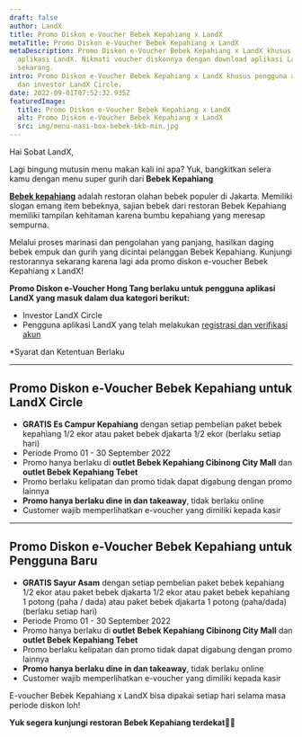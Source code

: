 ```yaml
---
draft: false
author: LandX
title: Promo Diskon e-Voucher Bebek Kepahiang x LandX
metaTitle: Promo Diskon e-Voucher Bebek Kepahiang x LandX
metaDescription: Promo Diskon e-Voucher Bebek Kepahiang x LandX khusus pengguna
  aplikasi LandX. Nikmati voucher diskonnya dengan download aplikasi LandX
  sekarang.
intro: Promo Diskon e-Voucher Bebek Kepahiang x LandX khusus pengguna aplikasi
  dan investor LandX Circle.
date: 2022-09-01T07:52:32.935Z
featuredImage:
  title: Promo Diskon e-Voucher Bebek Kepahiang x LandX
  alt: Promo Diskon e-Voucher Bebek Kepahiang x LandX
  src: img/menu-nasi-box-bebek-bkb-min.jpg
---
```

Hai Sobat LandX,

Lagi bingung mutusin menu makan kali ini apa? Yuk, bangkitkan selera kamu dengan menu super gurih dari **Bebek Kepahiang**

**[Bebek kepahiang](https://landx.id/blog/bebek-kepahiang-cibinong-mall-city-raih-pendanaan-crowdfunding-landx/)** adalah restoran olahan bebek populer di Jakarta. Memiliki slogan emang item bebeknya, sajian bebek dari restoran Bebek Kepahiang memiliki tampilan kehitaman karena bumbu kepahiang yang meresap sempurna. 

Melalui proses marinasi dan pengolahan yang panjang, hasilkan daging bebek empuk dan gurih yang dicintai pelanggan Bebek Kepahiang. Kunjungi restorannya sekarang karena lagi ada promo diskon e-voucher Bebek Kepahiang x LandX!

**Promo Diskon e-Voucher Hong Tang berlaku untuk pengguna aplikasi LandX yang masuk dalam dua kategori berikut:**

* Investor LandX Circle
* Pengguna aplikasi LandX yang telah melakukan [registrasi dan verifikasi akun](https://landx.id/blog/cara-registrasi-di-aplikasi-landx-platform-equity-crowdufnding/)

\*Syarat dan Ketentuan Berlaku

- - -

## Promo Diskon e-Vou**cher Bebek Kepahiang untuk LandX Circle**

* **GRATIS Es Campur Kepahiang** dengan setiap pembelian paket bebek kepahiang 1/2 ekor atau paket bebek djakarta 1/2 ekor (berlaku setiap hari) 
* Periode Promo 01 - 30 September 2022 
* Promo hanya berlaku di **outlet Bebek Kepahiang Cibinong City Mall** dan **outlet Bebek Kepahiang Tebet**
* Promo berlaku kelipatan dan promo tidak dapat digabung dengan promo lainnya 
* **Promo hanya berlaku dine in dan takeaway**, tidak berlaku online 
* Customer wajib memperlihatkan e-voucher yang dimiliki kepada kasir 

- - -

## Promo Diskon e-Voucher Bebek Kepahiang untuk Pengguna Baru

* **GRATIS Sayur Asam** dengan setiap pembelian paket bebek kepahiang 1/2 ekor atau paket bebek djakarta 1/2 ekor atau paket bebek kepahiang 1 potong (paha / dada) atau paket bebek djakarta 1 potong (paha/dada) (berlaku setiap hari) 
* Periode Promo 01 - 30 September 2022 
* Promo hanya berlaku di **outlet** **Bebek Kepahiang Cibinong City Mall** dan **outlet Bebek Kepahiang Tebet**
* Promo berlaku kelipatan dan promo tidak dapat digabung dengan promo lainnya 
* **Promo hanya berlaku dine in dan takeaway**, tidak berlaku online 
* Customer wajib memperlihatkan e-voucher yang dimiliki kepada kasir 

E-voucher Bebek Kepahiang x LandX bisa dipakai setiap hari selama masa periode diskon loh!

**Yuk segera kunjungi restoran Bebek Kepahiang terdekat🛒🛒**